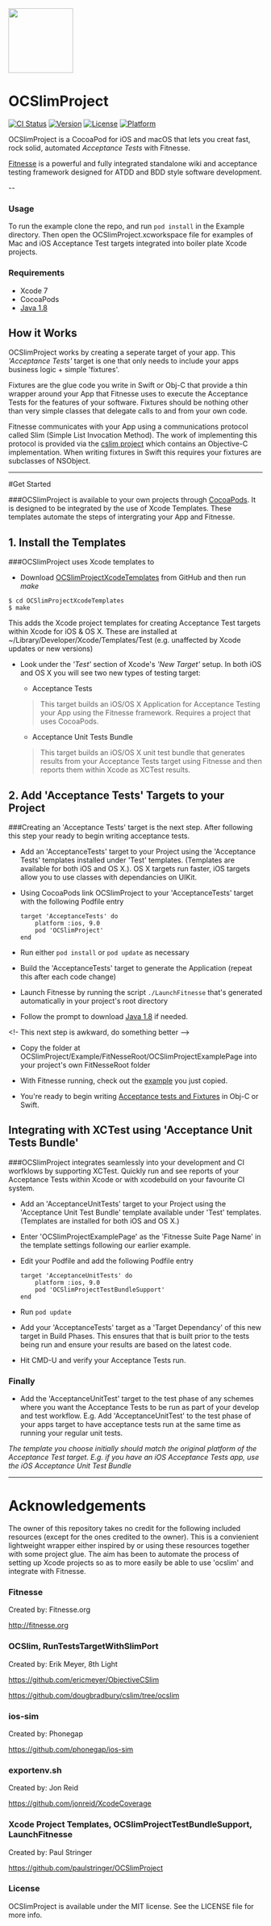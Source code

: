 <img src="Icon.png" width="128" height="128"/>

# OCSlimProject

[![CI Status](http://img.shields.io/travis/paulstringer/OCSlimProject.svg?style=flat)](https://travis-ci.org/paulstringer/OCSlimProject)
[![Version](https://img.shields.io/cocoapods/v/OCSlimProject.svg?style=flat)](http://cocoapods.org/pods/OCSlimProject)
[![License](https://img.shields.io/cocoapods/l/OCSlimProject.svg?style=flat)](http://cocoapods.org/pods/OCSlimProject)
[![Platform](https://img.shields.io/cocoapods/p/OCSlimProject.svg?style=flat)](http://cocoapods.org/pods/OCSlimProject)

OCSlimProject is a CocoaPod for iOS and macOS that lets you creat fast, rock solid, automated *Acceptance Tests* with Fitnesse. 

[Fitnesse](http://fitnesse.org) is a powerful and fully integrated standalone wiki and acceptance testing framework designed for ATDD and BDD style software development.

--

### Usage
To run the example clone the repo, and run `pod install` in the Example directory. Then open the OCSlimProject.xcworkspace file for examples of Mac and iOS Acceptance Test targets integrated into boiler plate Xcode projects.

### Requirements
- Xcode 7
- CocoaPods
- [Java 1.8](http://www.oracle.com/technetwork/java/javase/downloads/jre8-downloads-2133155.html)



## How it Works
OCSlimProject works by creating a seperate target of your app. This *'Acceptance Tests'* target is one that only needs to include your apps business logic + simple 'fixtures'. 

Fixtures are the glue code you write in Swift or Obj-C that provide a thin wrapper around your App that Fitnesse uses to execute the Acceptance Tests for the features of your software. Fixtures should be nothing other than very simple classes that delegate calls to and from your own code.

Fitnesse communicates with your App using a communications protocol called Slim (Simple List Invocation Method). The work of implementing this protocol is provided via the [cslim project](https://github.com/dougbradbury/cslim) which contains an Objective-C implementation. When writing fixtures in Swift this requires your fixtures are subclasses of NSObject. 

----

#Get Started

###OCSlimProject is available to your own projects through [CocoaPods](https://cocoapods.org/?q=OCSlim). It is designed to be integrated by the use of Xcode Templates. These templates automate the steps of intergrating your App and Fitnesse. 

## 1. Install the Templates

###OCSlimProject uses Xcode templates to 

* Download [OCSlimProjectXcodeTemplates](https://github.com/paulstringer/OCSlimProjectXcodeTemplates) from GitHub and then run *make*

```
$ cd OCSlimProjectXcodeTemplates
$ make
```

This adds the Xcode project templates for creating Acceptance Test targets within Xcode for iOS & OS X. These are installed at ~/Library/Developer/Xcode/Templates/Test  (e.g.  unaffected by Xcode updates or new versions)

* Look under the *'Test'* section of Xcode's *'New Target'* setup. In both iOS and OS X you will see two new types of testing target:
	* Acceptance Tests
	
	> This target builds an iOS/OS X Application for Acceptance Testing your App using the Fitnesse framework. Requires a project that uses CocoaPods.
	
	* Acceptance Unit Tests Bundle

	> This target builds an iOS/OS X unit test bundle that generates results from your Acceptance Tests target using Fitnesse and then reports them within Xcode as XCTest results.
	
## 2. Add 'Acceptance Tests' Targets to your Project


###Creating an 'Acceptance Tests' target is the next step. After following this step your ready to begin writing acceptance tests.

* Add an 'AcceptanceTests' target to your Project using the 'Acceptance Tests' templates installed under 'Test' templates. (Templates are available for both iOS and OS X.). OS X targets run faster, iOS targets allow you to use classes with dependancies on UIKit.

* Using CocoaPods link OCSlimProject to your 'AcceptanceTests' target with the following Podfile entry
    
	```
    target 'AcceptanceTests' do
        platform :ios, 9.0
	    pod 'OCSlimProject'
    end
	```
* Run either ```pod install``` or ```pod update``` as necessary

* Build the 'AcceptanceTests' target to generate the Application (repeat this after each code change)

* Launch Fitnesse by running the script ```./LaunchFitnesse``` that's generated automatically in your project's root directory

* Follow the prompt to download [Java 1.8](http://www.oracle.com/technetwork/java/javase/downloads/jre8-downloads-2133155.html) if needed.

<!- This next step is awkward, do something better -->

* Copy the folder at OCSlimProject/Example/FitNesseRoot/OCSlimProjectExamplePage into your project's own FitNesseRoot folder

* With Fitnesse running, check out the [example](http://localhost:8080/OCSlimProjectExamplePage) you just copied.

* You're ready to begin writing [Acceptance tests and Fixtures](http://stringerstheory.net/acceptance-testing-with-ios/)  in Obj-C or Swift.


## Integrating with XCTest using 'Acceptance Unit Tests Bundle'

###OCSlimProject integrates seamlessly into your development and CI worfklows by supporting XCTest. Quickly run and see reports of your Acceptance Tests within Xcode or with xcodebuild on your favourite CI system.

* Add an 'AcceptanceUnitTests' target to your Project using the 'Acceptance Unit Test Bundle' template available under 'Test' templates. (Templates are installed for both iOS and OS X.)

* Enter 'OCSlimProjectExamplePage' as the 'Fitnesse Suite Page Name' in the template settings following our earlier example.

* Edit your Podfile and add the following Podfile entry
    
	```
    target 'AcceptanceUnitTests' do
        platform :ios, 9.0
        pod 'OCSlimProjectTestBundleSupport'
    end
	```
* Run ```pod update```

* Add your 'AcceptanceTests' target as a 'Target Dependancy' of this new target in Build Phases. This ensures that that is built prior to the tests being run and ensure your results are based on the latest code.

* Hit CMD-U and verify your Acceptance Tests run.

### Finally 

* Add the 'AcceptanceUnitTest' target to the test phase of any schemes where you want the Acceptance Tests to be run as part of your develop and test workflow. E.g. Add 'AcceptanceUnitTest' to the test phase of your apps target to have acceptance tests run at the same time as running your regular unit tests.
	
*The template you choose initially should match the original platform of the Acceptance Test target. E.g. if you have an iOS Acceptance Tests app, use the iOS Acceptance Unit Test Bundle*
 

--- 

# Acknowledgements
The owner of this repository takes no credit for the following included resources (except for the ones credited to the owner). This is a convienient lightweight wrapper either inspired by or using these resources together with some project glue. The aim has been to automate the process of setting up Xcode projects so as to more easily be able to use 'ocslim' and integrate with Fitnesse. 

### Fitnesse
Created by: Fitnesse.org

<http://fitnesse.org>

### OCSlim, RunTestsTargetWithSlimPort
Created by: Erik Meyer, 8th Light 

<https://github.com/ericmeyer/ObjectiveCSlim>

<https://github.com/dougbradbury/cslim/tree/ocslim>

### ios-sim
Created by: Phonegap

<https://github.com/phonegap/ios-sim>

### exportenv.sh
Created by: Jon Reid

<https://github.com/jonreid/XcodeCoverage>

### Xcode Project Templates, OCSlimProjectTestBundleSupport, LaunchFitnesse
Created by: Paul Stringer

<https://github.com/paulstringer/OCSlimProject>


### License
OCSlimProject is available under the MIT license. See the LICENSE file for more info.
